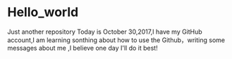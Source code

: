 # Hello_world
Just another repository
Today is October 30,2017,I have my GitHub account,I am learning sonthing about how to use the Github，writing some messages about  me ,I believe one day I'll do it best!

